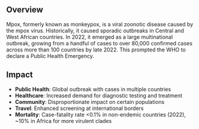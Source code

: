## Overview

Mpox, formerly known as monkeypox, is a viral zoonotic disease caused by the mpox virus. Historically, it caused sporadic outbreaks in Central and West African countries. In 2022, it emerged as a large multinational outbreak, growing from a handful of cases to over 80,000 confirmed cases across more than 100 countries by late 2022. This prompted the WHO to declare a Public Health Emergency.

## Impact

- **Public Health**: Global outbreak with cases in multiple countries
- **Healthcare**: Increased demand for diagnostic testing and treatment
- **Community**: Disproportionate impact on certain populations
- **Travel**: Enhanced screening at international borders
- **Mortality**: Case-fatality rate \<0.1% in non-endemic countries (2022), ~10% in Africa for more virulent clades
